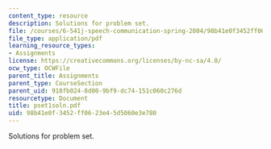 ```yaml
---
content_type: resource
description: Solutions for problem set.
file: /courses/6-541j-speech-communication-spring-2004/98b41e0f3452ff0623e45d5060e3e780_pset1soln.pdf
file_type: application/pdf
learning_resource_types:
- Assignments
license: https://creativecommons.org/licenses/by-nc-sa/4.0/
ocw_type: OCWFile
parent_title: Assignments
parent_type: CourseSection
parent_uid: 918fb024-8d00-9bf9-dc74-151c060c276d
resourcetype: Document
title: pset1soln.pdf
uid: 98b41e0f-3452-ff06-23e4-5d5060e3e780
---
```

Solutions for problem set.